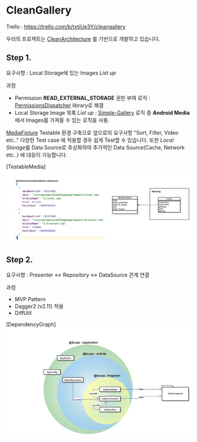 # CleanGallery
Trello : https://trello.com/b/txtiUe3Y/cleangallery

우리의 프로젝트는 [CleanArchitecture][cleancode] 를 기반으로 개발하고 있습니다.


## Step 1.
요구사항 : Local Storage에 있는 Images  _List up_

과정

 * Permission **READ_EXTERNAL_STORAGE** 권한 부여 로직 : [PermissionsDispatcher](https://github.com/permissions-dispatcher/PermissionsDispatcher) library로 해결
 * Local Storage Image 목록 _List up_ : [Simple-Gallery](https://github.com/SimpleMobileTools/Simple-Gallery) 로직 중 **Android Media**에서 Images를 가져올 수 있는
 로직을 사용.

[MediaFixture](https://github.com/kimtaesu/CleanGallery/blob/master/app/src/test/java/com/hucet/clean/gallery/fixture/MediaFixture.kt) Testable 환경 구축으로 앞으로의 요구사항 "Sort, Filter, Video etc.." 다양한 Test case 에 적용할 경우 쉽게 Test할 수 있습니다.
또한 *Local Storage*를 Data Source로 추상화하여 추가적인 Data Source(Cache, Network etc..) 에 대응이 가능합니다.

[TestableMedia]
![](/document/media_testable.jpg)

## Step 2.
요구사항 : Presenter <-> Repository <-> DataSource 관계 연결

과정
* MVP Pattern
* Dagger2 (v2.11) 적용
* DiffUtil

[DependencyGraph]
![](/document/di_graph.jpg)

 [cleancode]: https://github.com/bufferapp/clean-architecture-components-boilerplate
